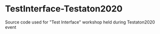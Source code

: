 # TestInterface-Testaton2020
Source code used for "Test Interface" workshop held during Testaton2020 event
